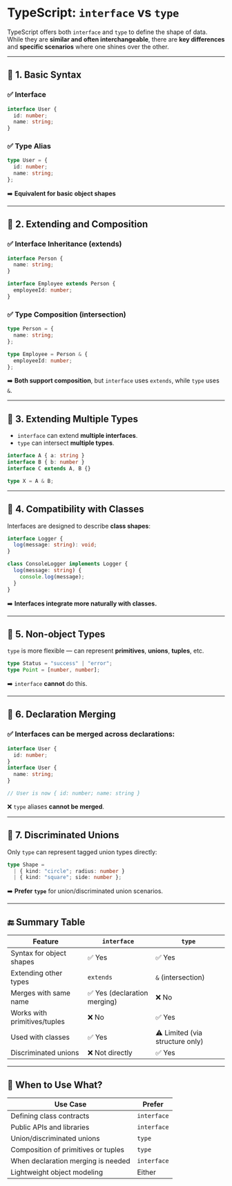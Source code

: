 
# TypeScript: `interface` vs `type`

TypeScript offers both `interface` and `type` to define the shape of data. While they are **similar and often interchangeable**, there are **key differences** and **specific scenarios** where one shines over the other.

---

## 🔶 1. Basic Syntax

### ✅ Interface

```ts
interface User {
  id: number;
  name: string;
}
```

### ✅ Type Alias

```ts
type User = {
  id: number;
  name: string;
};
```

➡️ **Equivalent for basic object shapes**

---

## 🔶 2. Extending and Composition

### ✅ Interface Inheritance (extends)

```ts
interface Person {
  name: string;
}

interface Employee extends Person {
  employeeId: number;
}
```

### ✅ Type Composition (intersection)

```ts
type Person = {
  name: string;
};

type Employee = Person & {
  employeeId: number;
};
```

➡️ **Both support composition**, but `interface` uses `extends`, while `type` uses `&`.

---

## 🔶 3. Extending Multiple Types

- `interface` can extend **multiple interfaces**.
- `type` can intersect **multiple types**.

```ts
interface A { a: string }
interface B { b: number }
interface C extends A, B {}

type X = A & B;
```

---

## 🔶 4. Compatibility with Classes

Interfaces are designed to describe **class shapes**:

```ts
interface Logger {
  log(message: string): void;
}

class ConsoleLogger implements Logger {
  log(message: string) {
    console.log(message);
  }
}
```

➡️ **Interfaces integrate more naturally with classes.**

---

## 🔶 5. Non-object Types

`type` is more flexible — can represent **primitives**, **unions**, **tuples**, etc.

```ts
type Status = "success" | "error";
type Point = [number, number];
```

➡️ `interface` **cannot** do this.

---

## 🔶 6. Declaration Merging

### ✅ Interfaces can be **merged** across declarations:

```ts
interface User {
  id: number;
}
interface User {
  name: string;
}

// User is now { id: number; name: string }
```

❌ `type` aliases **cannot be merged**.

---

## 🔶 7. Discriminated Unions

Only `type` can represent tagged union types directly:

```ts
type Shape =
  | { kind: "circle"; radius: number }
  | { kind: "square"; side: number };
```

➡️ **Prefer `type`** for union/discriminated union scenarios.

---

## 🔚 Summary Table

| Feature                      | `interface`             | `type`                            |
|-----------------------------|--------------------------|-----------------------------------|
| Syntax for object shapes     | ✅ Yes                   | ✅ Yes                            |
| Extending other types        | `extends`                | `&` (intersection)                |
| Merges with same name        | ✅ Yes (declaration merging) | ❌ No                         |
| Works with primitives/tuples | ❌ No                    | ✅ Yes                            |
| Used with classes            | ✅ Yes                   | ⚠️ Limited (via structure only)   |
| Discriminated unions         | ❌ Not directly          | ✅ Yes                            |

---

## 🔧 When to Use What?

| Use Case                              | Prefer     |
|--------------------------------------|------------|
| Defining class contracts              | `interface`|
| Public APIs and libraries             | `interface`|
| Union/discriminated unions            | `type`     |
| Composition of primitives or tuples   | `type`     |
| When declaration merging is needed    | `interface`|
| Lightweight object modeling           | Either     |
